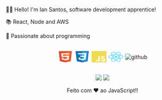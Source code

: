 👨‍💻 Hello! I'm Ian Santos, software development apprentice!

📚 React, Node and AWS

🔭 Passionate about programming


<p align="center" style="border-radius:100%"></p>

<div align="center">
</div>

<div align="center" valign="top"><br>
    <img align="center" alt="HTML" height="30" width="40" src="https://raw.githubusercontent.com/devicons/devicon/master/icons/html5/html5-original.svg">
    
  <img align="center" alt="CSS" height="30" width="40" src="https://raw.githubusercontent.com/devicons/devicon/master/icons/css3/css3-original.svg">
  
  <img align="center" alt="Js" height="30" width="40" src="https://raw.githubusercontent.com/devicons/devicon/master/icons/javascript/javascript-plain.svg">
  <img align="center" alt="React" height="30" width="40" src="https://raw.githubusercontent.com/devicons/devicon/master/icons/react/react-original.svg">
 
  <img align="center" alt="github" height="30" width="40" src="https://www.itexperts.com.br/wp-content/uploads/2022/05/30115906/AWS-Cloud-1.png">
  
</div><br>

<div align="center">

  <a href="https://www.facebook.com/ian.santos.7121614/?locale=pt_BR" target="_blank"><img src="https://img.shields.io/badge/Facebook-1877F2?style=for-the-badge&logo=facebook&logoColor=white" target="_blank"></a> 
  <a href="https://www.linkedin.com/in/ian-santos-07890428a/" target="_blank"><img src="https://img.shields.io/badge/-LinkedIn-%230077B5?style=for-the-badge&logo=linkedin&logoColor=white" target="_blank"></a> 
</div>


<div align="center">
  <p>Feito com ❤️ ao JavaScript!!</p>
</div>
